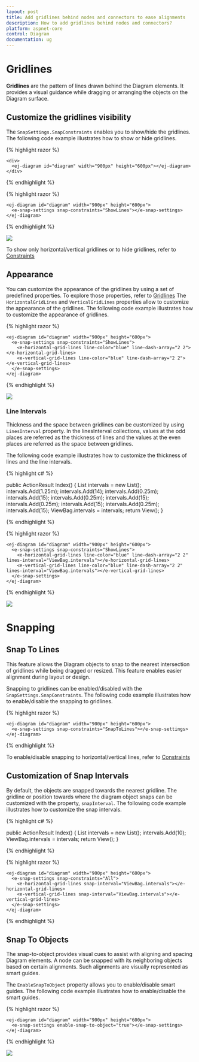 ```yaml
---
layout: post
title: Add gridlines behind nodes and connectors to ease alignments
description: How to add gridlines behind nodes and connectors?
platform: aspnet-core
control: Diagram
documentation: ug
---
```


# Gridlines

**Gridlines** are the pattern of lines drawn behind the Diagram elements. It provides a visual guidance while dragging or arranging the objects on the Diagram surface.

## Customize the gridlines visibility

The `SnapSettings.SnapConstraints` enables you to show/hide the gridlines. The following code example illustrates how to show or hide gridlines.

{% highlight razor %}

    <div>
      <ej-diagram id="diagram" width="900px" height="600px"></ej-diagram>
    </div>
    
{% endhighlight %}

{% highlight razor %}

    <ej-diagram id="diagram" width="900px" height="600px">
      <e-snap-settings snap-constraints="ShowLines"></e-snap-settings>
    </ej-diagram>
    
{% endhighlight %}


![](Gridlines_images/Gridlines_img1.png)

To show only horizontal/vertical gridlines or to hide gridlines, refer to [Constraints](http://help.syncfusion.com/cr/cref_files/aspnetmvc/ejmvc/Syncfusion.EJ~Syncfusion.JavaScript.DataVisualization.Models.Diagram.SnapSettings~SnapConstraints.html "Constraints")

## Appearance

You can customize the appearance of the gridlines by using a set of predefined properties. To explore those properties, refer to [Gridlines](http://help.syncfusion.com/cr/cref_files/aspnetmvc/ejmvc/Syncfusion.EJ~Syncfusion.JavaScript.DataVisualization.Models.Diagram.GridLines_members.html "Gridlines")
The `HorizontalGridLines` and `VerticalGridLines` properties allow to customize the appearance of the gridlines. The following code example illustrates how to customize the appearance of gridlines.

{% highlight razor %}

    <ej-diagram id="diagram" width="900px" height="600px">
      <e-snap-settings snap-constraints="ShowLines">
        <e-horizontal-grid-lines line-color="blue" line-dash-array="2 2"></e-horizontal-grid-lines>
        <e-vertical-grid-lines line-color="blue" line-dash-array="2 2"></e-vertical-grid-lines>
      </e-snap-settings>
    </ej-diagram>
    
{% endhighlight %}

![](Gridlines_images/Gridlines_img4.png)

### Line Intervals

Thickness and the space between gridlines can be customized by using `LinesInterval` property. In the linesInterval collections, values at the odd places are referred as the thickness of lines and the values at the even places are referred as the space between gridlines.

The following code example illustrates how to customize the thickness of lines and the line intervals.

{% highlight c# %}

public ActionResult Index()
{
    List<decimal> intervals = new List<decimal>();
    intervals.Add(1.25m);
    intervals.Add(14);
    intervals.Add(0.25m);
    intervals.Add(15);
    intervals.Add(0.25m);
    intervals.Add(15);
    intervals.Add(0.25m);
    intervals.Add(15);
    intervals.Add(0.25m);
    intervals.Add(15);
    ViewBag.intervals = intervals;
    return View();
}

{% endhighlight %}

{% highlight razor %}

    <ej-diagram id="diagram" width="900px" height="600px">
      <e-snap-settings snap-constraints="ShowLines">
        <e-horizontal-grid-lines line-color="blue" line-dash-array="2 2" lines-interval="ViewBag.intervals"></e-horizontal-grid-lines>
        <e-vertical-grid-lines line-color="blue" line-dash-array="2 2" lines-interval="ViewBag.intervals"></e-vertical-grid-lines>
      </e-snap-settings>
    </ej-diagram>

{% endhighlight %}

![](Gridlines_images/Gridlines_img2.png)

# Snapping

## Snap To Lines

This feature allows the Diagram objects to snap to the nearest intersection of gridlines while being dragged or resized. This feature enables easier alignment during layout or design.

Snapping to gridlines can be enabled/disabled with the `SnapSettings.SnapConstraints`. The following code example illustrates how to enable/disable the snapping to gridlines.

{% highlight razor %}

    <ej-diagram id="diagram" width="900px" height="600px">
      <e-snap-settings snap-constraints="SnapToLines"></e-snap-settings>
    </ej-diagram>
    
{% endhighlight %}

To enable/disable snapping to horizontal/vertical lines, refer to [Constraints](http://help.syncfusion.com/cr/cref_files/aspnetmvc/ejmvc/Syncfusion.EJ~Syncfusion.JavaScript.DataVisualization.Models.Diagram.SnapSettings~SnapConstraints.html "Constraints")

## Customization of Snap Intervals

By default, the objects are snapped towards the nearest gridline. The gridline or position towards where the diagram object snaps can be customized with the property, `snapInterval`. The following code example illustrates how to customize the snap intervals.

{% highlight c# %}

public ActionResult Index()
{
    List<decimal> intervals = new List<decimal>();
    intervals.Add(10);
    ViewBag.intervals = intervals;
    return View();
}

{% endhighlight %}

{% highlight razor %}

    <ej-diagram id="diagram" width="900px" height="600px">
      <e-snap-settings snap-constraints="All">
        <e-horizontal-grid-lines snap-interval="ViewBag.intervals"></e-horizontal-grid-lines>
        <e-vertical-grid-lines snap-interval="ViewBag.intervals"></e-vertical-grid-lines>
      </e-snap-settings>
    </ej-diagram>

{% endhighlight %}

## Snap To Objects

The snap-to-object provides visual cues to assist with aligning and spacing Diagram elements. A node can be snapped with its neighboring objects based on certain alignments. Such alignments are visually represented as smart guides.

The `EnableSnapToObject` property allows you to enable/disable smart guides. The following code example illustrates how to enable/disable the smart guides.

{% highlight razor %}

    <ej-diagram id="diagram" width="900px" height="600px">
      <e-snap-settings enable-snap-to-object="true"></e-snap-settings>
    </ej-diagram>
    
{% endhighlight %}

![](Gridlines_images/Gridlines_img4.png)